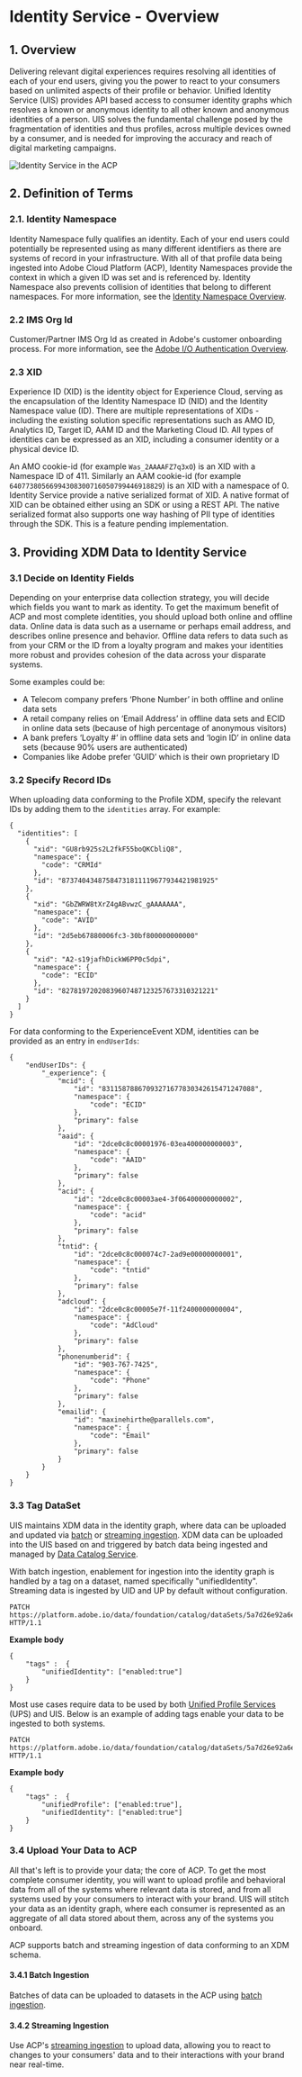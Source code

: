 # Identity Service - Overview
<!-- The majority of the documentation here came from: https://wiki.corp.adobe.com/display/DMSArchitecture/Unified+Identity+Service+-+API+Specification-->

## 1. Overview

Delivering relevant digital experiences requires resolving all identities of each of your end users, giving you the power to react to your consumers based on unlimited aspects of their profile or behavior. Unified Identity Service (UIS) provides API based access to consumer identity graphs which resolves a known or anonymous identity to all other known and anonymous identities of a person. UIS solves the fundamental challenge posed by the fragmentation of identities and thus profiles, across multiple devices owned by a consumer, and is needed for improving the accuracy and reach of digital marketing campaigns.

![Identity Service in the ACP](is-in-action.png)

## 2. Definition of Terms

### 2.1. Identity Namespace

Identity Namespace fully qualifies an identity. Each of your end users could potentially be represented using as many different identifiers as there are systems of record in your infrastructure. With all of that profile data being ingested into Adobe Cloud Platform (ACP), Identity Namespaces provide the context in which a given ID was set and is referenced by. Identity Namespace also prevents collision of identities that belong to different namespaces. For more information, see the [Identity Namespace Overview](../identity_namespace_overview/identity_namespace_overview.md).

### 2.2 IMS Org Id

Customer/Partner IMS Org Id as created in Adobe's customer onboarding process. For more information, see the [Adobe I/O Authentication Overview](https://www.adobe.io/apis/cloudplatform/console/authentication/gettingstarted.html).

### 2.3 XID

Experience ID (XID) is the identity object for Experience Cloud, serving as the encapsulation of the Identity Namespace ID (NID) and the Identity Namespace value (ID). There are multiple representations of XIDs - including the existing solution specific representations such as AMO ID, Analytics ID, Target ID, AAM ID and the Marketing Cloud ID. All types of identities can be expressed as an XID, including a consumer identity or a physical device ID.

An AMO cookie-id (for example `Was_2AAAAFZ7q3xO`) is an XID with a Namespace ID of 411.  Similarly an AAM cookie-id (for example `64077380566994308300716050799446918829`) is an XID with a namespace of 0. Identity Service provide a native serialized format of XID. A native format of XID can be obtained either using an SDK or using a REST API. The native serialized format also supports one way hashing of PII type of identities through the SDK. This is a feature pending implementation.

## 3. Providing XDM Data to Identity Service

### 3.1 Decide on Identity Fields

Depending on your enterprise data collection strategy, you will decide which fields you want to mark as identity. To get the maximum benefit of ACP and most complete identities, you should upload both online and offline data. Online data is data such as a username or perhaps email address, and describes online presence and behavior. Offline data refers to data such as from your CRM or the ID from a loyalty program and makes your identities more robust and provides cohesion of the data across your disparate systems.

Some examples could be:

* A Telecom company prefers ‘Phone Number’ in both offline and online data sets
* A retail company relies on ‘Email Address’ in offline data sets and ECID in online data sets (because of high percentage of anonymous visitors)
* A bank prefers ‘Loyalty #’ in offline data sets and ‘login ID’ in online data sets (because 90% users are authenticated)
* Companies like Adobe prefer ‘GUID’ which is their own proprietary ID

### 3.2 Specify Record IDs

When uploading data conforming to the Profile XDM, specify the relevant IDs by adding them to the `identities` array. For example: 

```
{
  "identities": [
    { 
      "xid": "GU8rb925s2L2fkF55boQKCbliQ8", 
      "namespace": { 
        "code": "CRMId" 
      },
      "id": "87374043487584731811119677934421981925" 
    },
    { 
      "xid": "GbZWRW8tXrZ4gABvwzC_gAAAAAAA", 
      "namespace": { 
        "code": "AVID" 
      },
      "id": "2d5eb67880006fc3-30bf800000000000" 
    },
    { 
      "xid": "A2-s19jafhDickW6PP0c5dpi", 
      "namespace": { 
        "code": "ECID" 
      },
      "id": "82781972020839607487123257673310321221" 
    }
  ]
}
```

For data conforming to the ExperienceEvent XDM, identities can be provided as an entry in `endUserIds`:

```
{
	"endUserIDs": {
		"_experience": {
			"mcid": {
				"id": "83115878867093271677830342615471247088",
				"namespace": {
					"code": "ECID"
				},
				"primary": false
			},
			"aaid": {
				"id": "2dce0c8c00001976-03ea400000000003",
				"namespace": {
					"code": "AAID"
				},
				"primary": false
			},
			"acid": {
				"id": "2dce0c8c00003ae4-3f06400000000002",
				"namespace": {
					"code": "acid"
				},
				"primary": false
			},
			"tntid": {
				"id": "2dce0c8c000074c7-2ad9e00000000001",
				"namespace": {
					"code": "tntid"
				},
				"primary": false
			},
			"adcloud": {
				"id": "2dce0c8c00005e7f-11f2400000000004",
				"namespace": {
					"code": "AdCloud"
				},
				"primary": false
			},
			"phonenumberid": {
				"id": "903-767-7425",
				"namespace": {
					"code": "Phone"
				},
				"primary": false
			},
			"emailid": {
				"id": "maxinehirthe@parallels.com",
				"namespace": {
					"code": "Email"
				},
				"primary": false
			}
		}
	}
}
```

### 3.3 Tag DataSet

UIS maintains XDM data in the identity graph, where data can be uploaded and updated via [batch](../ingest_architectural_overview/ingest_architectural_overview.md) or [streaming ingestion](../streaming_ingest/getting_started_with_platform_streaming_ingestion.md). XDM data can be uploaded into the UIS based on and triggered by batch data being ingested and managed by [Data Catalog Service](../catalog_architectural_overview/catalog_architectural_overview.md).

With batch ingestion, enablement for ingestion into the identity graph is handled by a tag on a dataset, named specifically "unifiedIdentity". Streaming data is ingested by UID and UP by default without configuration.

```
PATCH https://platform.adobe.io/data/foundation/catalog/dataSets/5a7d26e92a6e55000086d459 HTTP/1.1
```

__Example body__

```
{
    "tags" :  {
        "unifiedIdentity": ["enabled:true"]
    }
}
```

Most use cases require data to be used by both [Unified Profile Services](../unified_profile_architectural_overview/unified_profile_architectural_overview.md) (UPS) and UIS. Below is an example of adding tags enable your data to be ingested to both systems.

```
PATCH https://platform.adobe.io/data/foundation/catalog/dataSets/5a7d26e92a6e55000086d459 HTTP/1.1
```

__Example body__

```
{
    "tags" :  {
        "unifiedProfile": ["enabled:true"],
        "unifiedIdentity": ["enabled:true"]
    }
}
```

### 3.4 Upload Your Data to ACP

All that's left is to provide your data; the core of ACP. To get the most complete consumer identity, you will want to upload profile and behavioral data from all of the systems where relevant data is stored, and from all systems used by your consumers to interact with your brand. UIS will stitch your data as an identity graph, where each consumer is represented as an aggregate of all data stored about them, across any of the systems you onboard.

ACP supports batch and streaming ingestion of data conforming to an XDM schema. 

#### 3.4.1 Batch Ingestion

Batches of data can be uploaded to datasets in the ACP using [batch ingestion](../ingest_architectural_overview/ingest_architectural_overview.md).

#### 3.4.2 Streaming Ingestion

Use ACP's [streaming ingestion](../streaming_ingest/getting_started_with_platform_streaming_ingestion.md) to upload data, allowing you to react to changes to your consumers' data and to their interactions with your brand near real-time. 